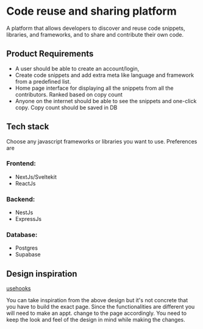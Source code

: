 # Code reuse and sharing platform
A platform that allows developers to discover and reuse code snippets, libraries, and frameworks, and to share and contribute their own code.

## Product Requirements
- A user should be able to create an account/login, 
- Create code snippets and add extra meta like language and framework from a predefined list.
- Home page interface for displaying all the snippets from all the contributors. Ranked based on copy count
- Anyone on the internet should be able to see the snippets and one-click copy. Copy count should be saved in DB
## Tech stack
Choose any javascript frameworks or libraries you want to use. Preferences are

### Frontend: 
- NextJs/Sveltekit
- ReactJs
### Backend: 
- NestJs
- ExpressJs
### Database:
- Postgres
- Supabase

## Design inspiration
[usehooks](https://usehooks.com/)


You can take inspiration from the above design but it's not concrete that you have to build the exact page. Since the functionalities are different you will need to make an appt. change to the page accordingly. You need to keep the look and feel of the design in mind while making the changes.
